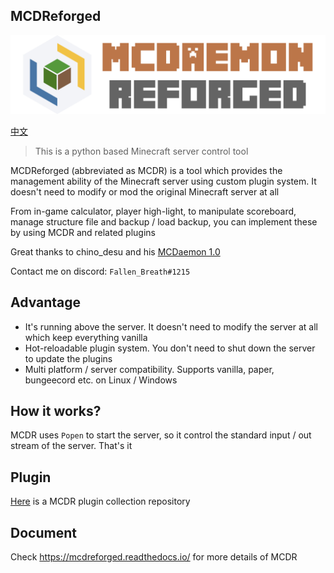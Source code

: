 MCDReforged
--------
![MCDR-banner](https://raw.githubusercontent.com/Fallen-Breath/MCDReforged/master/logo_long.png)

[中文](https://github.com/Fallen-Breath/MCDReforged/blob/master/README_cn.md)

> This is a python based Minecraft server control tool

MCDReforged (abbreviated as MCDR) is a tool which provides the management ability of the Minecraft server using custom plugin system. It doesn't need to modify or mod the original Minecraft server at all

From in-game calculator, player high-light, to manipulate scoreboard, manage structure file and backup / load backup, you can implement these by using MCDR and related plugins

Great thanks to chino_desu and his [MCDaemon 1.0](https://github.com/kafuuchino-desu/MCDaemon)

Contact me on discord: `Fallen_Breath#1215`

## Advantage

- It's running above the server. It doesn't need to modify the server at all which keep everything vanilla
- Hot-reloadable plugin system. You don't need to shut down the server to update the plugins
- Multi platform / server compatibility. Supports vanilla, paper, bungeecord etc. on Linux / Windows

## How it works?

MCDR uses `Popen` to start the server, so it control the standard input / out stream of the server. That's it

## Plugin

[Here](https://github.com/MCDReforged/PluginCatalogue) is a MCDR plugin collection repository

## Document

Check https://mcdreforged.readthedocs.io/ for more details of MCDR
